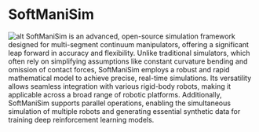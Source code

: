# SoftManiSim
![alt](readme_assets/img.gif)
SoftManiSim is an advanced, open-source simulation framework designed for multi-segment continuum manipulators, offering a significant leap forward in accuracy and flexibility. Unlike traditional simulators, which often rely on simplifying assumptions like constant curvature bending and omission of contact forces, SoftManiSim employs a robust and rapid mathematical model to achieve precise, real-time simulations. Its versatility allows seamless integration with various rigid-body robots, making it applicable across a broad range of robotic platforms. Additionally, SoftManiSim supports parallel operations, enabling the simultaneous simulation of multiple robots and generating essential synthetic data for training deep reinforcement learning models. 





